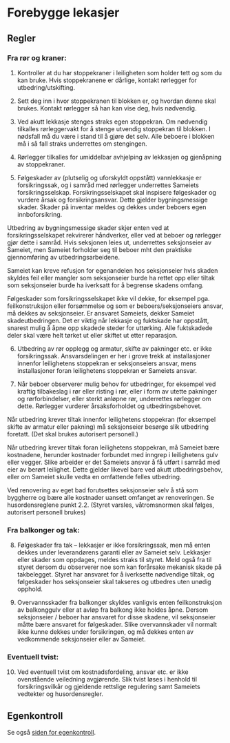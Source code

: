 # Forebygge lekasjer

## Regler

### Fra rør og kraner:

1. Kontroller at du har stoppekraner i leiligheten som holder tett og som du kan bruke. Hvis stoppekranene er dårlige, kontakt rørlegger for utbedring/utskifting.

2. Sett deg inn i hvor stoppekranen til blokken er, og hvordan denne skal brukes. Kontakt rørlegger så han kan vise deg, hvis nødvendig.

3. Ved akutt lekkasje stenges straks egen stoppekran. Om nødvendig tilkalles rørleggervakt for å stenge utvendig stoppekran til blokken. I nødsfall må du være i stand til å gjøre det selv. Alle beboere i blokken må i så fall straks underrettes om stengingen.

4. Rørlegger tilkalles for umiddelbar avhjelping av lekkasjen og gjenåpning av stoppekraner.

5. Følgeskader av (plutselig og uforskyldt oppstått) vannlekkasje er forsikringssak, og i samråd med rørlegger underrettes Sameiets forsikringsselskap. Forsikrings­selskapet skal inspisere følgeskader og vurdere årsak og forsikringsansvar. Dette gjelder bygningsmessige skader. Skader på inventar meldes og dekkes under beboers egen innboforsikring.

Utbedring av bygningsmessige skader skjer enten ved at forsikringsselskapet rekvirerer håndverker, eller ved at beboer og rørlegger gjør dette i samråd. Hvis seksjonen leies ut, underrettes seksjonseier av Sameiet, men Sameiet forholder seg til beboer mht den praktiske gjennomføring av utbedringsarbeidene.

Sameiet kan kreve refusjon for egenandelen hos seksjonseier hvis skaden skyldes feil eller mangler som seksjonseier burde ha rettet opp eller tiltak som seksjonseier burde ha iverksatt for å begrense skadens omfang.

Følgeskader som forsikringsselskapet ikke vil dekke, for eksempel pga. feilkonstruksjon eller forsømmelse og som er beboers/seksjonseiers ansvar, må dekkes av seksjonseier. Er ansvaret Sameiets, dekker Sameiet skadeutbedringen.
Det er viktig når lekkasje og fuktskade har oppstått, snarest mulig å åpne opp skadede steder for uttørking. Alle fuktskadede deler skal være helt tørket ut eller skiftet ut etter reparasjon.

6. Utbedring av rør opplegg og armatur, skifte av pakninger etc. er ikke forsikringssak. Ansvarsdelingen er her i grove trekk at installasjoner innenfor leilighetens stoppekran er seksjonseiers ansvar, mens installasjoner foran leilighetens stoppekran er Sameiets ansvar.

7. Når beboer observerer mulig behov for utbedringer, for eksempel ved kraftig tilbakeslag i rør eller risting i rør, eller i form av utette pakninger og rørforbindelser, eller sterkt anløpne rør, underrettes rørlegger om dette. Rørlegger vurderer årsaksforholdet og utbedringsbehovet.

Når utbedring krever tiltak innenfor leilighetens stoppekran (for eksempel skifte av armatur eller pakning) må seksjonseier besørge slik utbedring foretatt. (Det skal brukes autorisert personell.)

Når utbedring krever tiltak foran leilighetens stoppekran, må Sameiet bære kostnadene, herunder kostnader forbundet med inngrep i leilighetens gulv eller vegger. Slike arbeider er det Sameiets ansvar å få utført i samråd med eier av berørt leilighet. Dette gjelder likevel bare ved akutt utbedringsbehov, eller om Sameiet skulle vedta en omfattende felles utbedring.

Ved renovering av eget bad forutsettes seksjonseier selv å stå som byggherre og bære alle kostnader uansett omfanget av renoveringen. Se husordensreglene punkt 2.2. (Styret varsles, våtromsnormen skal følges, autorisert personell brukes)

### Fra balkonger og tak:

8. Følgeskader fra tak – lekkasjer er ikke forsikringssak, men må enten dekkes under leverandørens garanti eller av Sameiet selv. Lekkasjer eller skader som oppdages, meldes straks til styret. Meld også fra til styret dersom du observerer noe som kan forårsake mekanisk skade på takbelegget. Styret har ansvaret for å iverksette nødvendige tiltak, og følgeskader hos seksjonseier skal takseres og utbedres uten unødig opphold.

9. Overvannsskader fra balkonger skyldes vanligvis enten feilkonstruksjon av balkonggulv eller at avløp fra balkong ikke holdes åpne. Dersom seksjonseier / beboer har ansvaret for disse skadene, vil seksjonseier måtte bære ansvaret for følgeskader. Slike overvannskader vil normalt ikke kunne dekkes under forsikringen, og må dekkes enten av vedkommende seksjonseier eller av Sameiet.

### Eventuell tvist:

10. Ved eventuell tvist om kostnadsfordeling, ansvar etc. er ikke ovenstående veiledning avgjørende. Slik tvist løses i henhold til forsikringsvilkår og gjeldende rettslige regulering samt Sameiets vedtekter og husordensregler.

## Egenkontroll

Se også [siden for egenkontroll](/nyttig/egenkontroll/).
